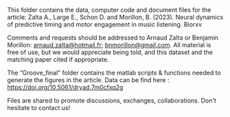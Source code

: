 This folder contains the data, computer code and document files for the article:
Zalta A., Large E., Schon D. and Morillon, B. (2023). Neural dynamics of predictive timing and motor engagement in music listening. Biorxv

Comments and requests should be addressed to Arnaud Zalta or Benjamin Morillon: arnaud.zalta@hotmail.fr; bnmorillon@gmail.com. All material is free of use, but we would appreciate being told, and this dataset and the matching paper cited if appropriate.

The “Groove_final” folder contains the matlab scripts & functions needed to generate the figures in the article.
Data can be find here : https://doi.org/10.5061/dryad.7m0cfxq2g

Files are shared to promote discussions, exchanges, collaborations. Don't hesitate to contact us!

##
